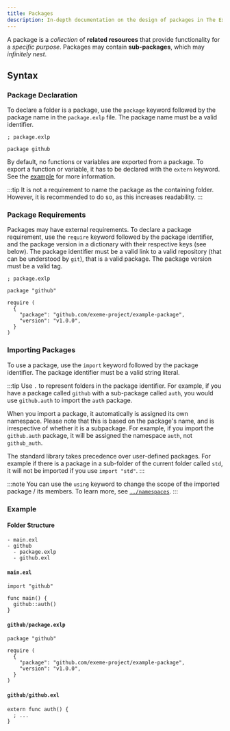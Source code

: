 ```yaml
---
title: Packages
description: In-depth documentation on the design of packages in The Exeme Language.
---
```


A package is a *collection* of **related resources** that provide functionality for a *specific purpose*. Packages may contain **sub-packages**, which may *infinitely nest*.

## Syntax

### Package Declaration

To declare a folder is a package, use the `package` keyword followed by the package name in the `package.exlp` file. The package name must be a valid identifier.

```exeme
; package.exlp

package github
```

By default, no functions or variables are exported from a package. To export a function or variable, it has to be declared with the `extern` keyword. See the [example](#example) for more information.

:::tip
It is not a requirement to name the package as the containing folder. However, it is recommended to do so, as this increases readability.
:::

### Package Requirements

Packages may have external requirements. To declare a package requirement, use the `require` keyword followed by the package identifier, and the package version in a dictionary with their respective keys (see below). The package identifier must be a valid link to a valid repository (that can be understood by `git`), that is a valid package. The package version must be a valid tag.

```exeme
; package.exlp

package "github"

require (
  {
    "package": "github.com/exeme-project/example-package",
    "version": "v1.0.0",
  }
)
```

### Importing Packages

To use a package, use the `import` keyword followed by the package identifier. The package identifier must be a valid string literal.

:::tip
Use `.` to represent folders in the package identifier. For example, if you have a package called `github` with a sub-package called `auth`, you would use `github.auth` to import the `auth` package.

When you import a package, it automatically is assigned its own namespace. Please note that this is based on the package's name, and is irrespective of whether it is a subpackage. For example, if you import the `github.auth` package, it will be assigned the namespace `auth`, not `github_auth`.

The standard library takes precedence over user-defined packages. For example if there is a package in a sub-folder of the current folder called `std`, it will not be imported if you use `import "std"`.
:::

:::note
You can use the `using` keyword to change the scope of the imported package / its members. To learn more, see [`../namespaces`](../namespaces/).
:::

### Example

#### Folder Structure

```
- main.exl
- github
  - package.exlp
  - github.exl
```

#### `main.exl`

```exeme
import "github"

func main() {
  github::auth()
}
```

#### `github/package.exlp`

```exeme
package "github"

require (
  {
    "package": "github.com/exeme-project/example-package",
    "version": "v1.0.0",
  }
)
```

#### `github/github.exl`

```exeme
extern func auth() {
  ; ...
}
```
